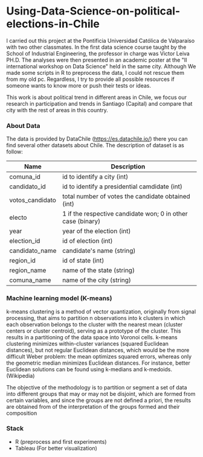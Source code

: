 # Using-Data-Science-on-political-elections-in-Chile

I carried out this project at the Pontificia Universidad Católica de Valparaíso with two other classmates. 
In the first data science course taught by the School of Industrial Engineering, the professor in charge was Victor Leiva PH.D. 
The analyses were then presented in an academic poster at the "II international workshop on Data Science" held in the same city. 
Although We made some scripts in R to preprocess the data, I could not rescue them from my old pc. Regardless, 
I try to provide all possible resources if someone wants to know more or push their tests or ideas.

This work is about political trend in different areas in Chile, we focus our research in participation and trends in Santiago (Capital) 
and compare that city with the rest of areas in this country.

### About Data

The data is provided by DataChile (https://es.datachile.io/) there you can find several other datasets about Chile. The description of dataset is as follow:

Name | Description
------------ | -------------
comuna_id | id to identify a city (int)
candidato_id | id to identify a presidential camdidate (int)
votos_candidato | total number of votes the candidate obtained (int)
electo | 1 if the respective candidate won; 0 in other case (binary)
year | year of the election (int)
election_id | id of election (int)
candidato_name | candidate's name (string)
region_id | id of state (int)
region_name | name of the state (string)
comuna_name | name of the city (string)

### Machine learning model (K-means)

k-means clustering is a method of vector quantization, originally from signal processing, that aims to partition n observations into k clusters in which 
each observation belongs to the cluster with the nearest mean (cluster centers or cluster centroid), serving as a prototype of the cluster. This results in a 
partitioning of the data space into Voronoi cells. k-means clustering minimizes within-cluster variances (squared Euclidean distances), but not regular Euclidean distances,
which would be the more difficult Weber problem: the mean optimizes squared errors, whereas only the geometric median minimizes Euclidean distances. 
For instance, better Euclidean solutions can be found using k-medians and k-medoids. (Wikipedia)

The objective of the methodology is to partition or segment a set of data into different groups that may or may not be disjoint, which are formed from certain variables,
and since the groups are not defined a priori, the results are obtained from of the interpretation of the groups formed and their composition

### Stack

* R (preprocess and first experiments)
* Tableau (For better visualization)
